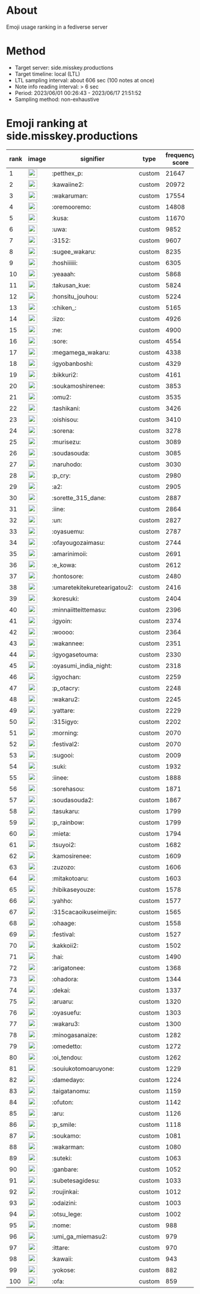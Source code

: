 # About
Emoji usage ranking in a fediverse server

# Method
- Target server: side.misskey.productions
- Target timeline: local (LTL)
- LTL sampling interval: about 606 sec (100 notes at once)
- Note info reading interval: > 6 sec
- Period: 2023/06/01 00:26:43 - 2023/06/17 21:51:52 
- Sampling method: non-exhaustive

# Emoji ranking at side.misskey.productions

|rank|image|signifier|type|frequency score|
|----|----|----|----|----|
|1|<img height="24" src="https://side.misskey.productions/emoji/petthex_p.webp">|:petthex_p:|custom|21647|
|2|<img height="24" src="https://side.misskey.productions/emoji/kawaiine2.webp">|:kawaiine2:|custom|20972|
|3|<img height="24" src="https://side.misskey.productions/emoji/wakaruman.webp">|:wakaruman:|custom|17554|
|4|<img height="24" src="https://side.misskey.productions/emoji/oremooremo.webp">|:oremooremo:|custom|14808|
|5|<img height="24" src="https://side.misskey.productions/emoji/kusa.webp">|:kusa:|custom|11670|
|6|<img height="24" src="https://side.misskey.productions/emoji/uwa.webp">|:uwa:|custom|9852|
|7|<img height="24" src="https://side.misskey.productions/emoji/3152.webp">|:3152:|custom|9607|
|8|<img height="24" src="https://side.misskey.productions/emoji/sugee_wakaru.webp">|:sugee_wakaru:|custom|8235|
|9|<img height="24" src="https://side.misskey.productions/emoji/hoshiiiiii.webp">|:hoshiiiiii:|custom|6305|
|10|<img height="24" src="https://side.misskey.productions/emoji/yeaaah.webp">|:yeaaah:|custom|5868|
|11|<img height="24" src="https://side.misskey.productions/emoji/takusan_kue.webp">|:takusan_kue:|custom|5824|
|12|<img height="24" src="https://side.misskey.productions/emoji/honsitu_jouhou.webp">|:honsitu_jouhou:|custom|5224|
|13|<img height="24" src="https://side.misskey.productions/emoji/chiken_.webp">|:chiken_:|custom|5165|
|14|<img height="24" src="https://side.misskey.productions/emoji/iizo.webp">|:iizo:|custom|4926|
|15|<img height="24" src="https://side.misskey.productions/emoji/ne.webp">|:ne:|custom|4900|
|16|<img height="24" src="https://side.misskey.productions/emoji/sore.webp">|:sore:|custom|4554|
|17|<img height="24" src="https://side.misskey.productions/emoji/megamega_wakaru.webp">|:megamega_wakaru:|custom|4338|
|18|<img height="24" src="https://side.misskey.productions/emoji/igyobanboshi.webp">|:igyobanboshi:|custom|4329|
|19|<img height="24" src="https://side.misskey.productions/emoji/bikkuri2.webp">|:bikkuri2:|custom|4161|
|20|<img height="24" src="https://side.misskey.productions/emoji/soukamoshirenee.webp">|:soukamoshirenee:|custom|3853|
|21|<img height="24" src="https://side.misskey.productions/emoji/omu2.webp">|:omu2:|custom|3535|
|22|<img height="24" src="https://side.misskey.productions/emoji/tashikani.webp">|:tashikani:|custom|3426|
|23|<img height="24" src="https://side.misskey.productions/emoji/oishisou.webp">|:oishisou:|custom|3410|
|24|<img height="24" src="https://side.misskey.productions/emoji/sorena.webp">|:sorena:|custom|3278|
|25|<img height="24" src="https://side.misskey.productions/emoji/murisezu.webp">|:murisezu:|custom|3089|
|26|<img height="24" src="https://side.misskey.productions/emoji/soudasouda.webp">|:soudasouda:|custom|3085|
|27|<img height="24" src="https://side.misskey.productions/emoji/naruhodo.webp">|:naruhodo:|custom|3030|
|28|<img height="24" src="https://side.misskey.productions/emoji/p_cry.webp">|:p_cry:|custom|2980|
|29|<img height="24" src="https://side.misskey.productions/emoji/a2.webp">|:a2:|custom|2905|
|30|<img height="24" src="https://side.misskey.productions/emoji/sorette_315_dane.webp">|:sorette_315_dane:|custom|2887|
|31|<img height="24" src="https://side.misskey.productions/emoji/iine.webp">|:iine:|custom|2864|
|32|<img height="24" src="https://side.misskey.productions/emoji/un.webp">|:un:|custom|2827|
|33|<img height="24" src="https://side.misskey.productions/emoji/oyasuemu.webp">|:oyasuemu:|custom|2787|
|34|<img height="24" src="https://side.misskey.productions/emoji/ofayougozaimasu.webp">|:ofayougozaimasu:|custom|2744|
|35|<img height="24" src="https://side.misskey.productions/emoji/amarinimoii.webp">|:amarinimoii:|custom|2691|
|36|<img height="24" src="https://side.misskey.productions/emoji/e_kowa.webp">|:e_kowa:|custom|2612|
|37|<img height="24" src="https://side.misskey.productions/emoji/hontosore.webp">|:hontosore:|custom|2480|
|38|<img height="24" src="https://side.misskey.productions/emoji/umaretekitekuretearigatou2.webp">|:umaretekitekuretearigatou2:|custom|2416|
|39|<img height="24" src="https://side.misskey.productions/emoji/koresuki.webp">|:koresuki:|custom|2404|
|40|<img height="24" src="https://side.misskey.productions/emoji/minnaiitteittemasu.webp">|:minnaiitteittemasu:|custom|2396|
|41|<img height="24" src="https://side.misskey.productions/emoji/igyoin.webp">|:igyoin:|custom|2374|
|42|<img height="24" src="https://side.misskey.productions/emoji/woooo.webp">|:woooo:|custom|2364|
|43|<img height="24" src="https://side.misskey.productions/emoji/wakannee.webp">|:wakannee:|custom|2351|
|44|<img height="24" src="https://side.misskey.productions/emoji/igyogasetouma.webp">|:igyogasetouma:|custom|2330|
|45|<img height="24" src="https://side.misskey.productions/emoji/oyasumi_india_night.webp">|:oyasumi_india_night:|custom|2318|
|46|<img height="24" src="https://side.misskey.productions/emoji/igyochan.webp">|:igyochan:|custom|2259|
|47|<img height="24" src="https://side.misskey.productions/emoji/p_otacry.webp">|:p_otacry:|custom|2248|
|48|<img height="24" src="https://side.misskey.productions/emoji/wakaru2.webp">|:wakaru2:|custom|2245|
|49|<img height="24" src="https://side.misskey.productions/emoji/yattare.webp">|:yattare:|custom|2229|
|50|<img height="24" src="https://side.misskey.productions/emoji/315igyo.webp">|:315igyo:|custom|2202|
|51|<img height="24" src="https://side.misskey.productions/emoji/morning.webp">|:morning:|custom|2070|
|52|<img height="24" src="https://side.misskey.productions/emoji/festival2.webp">|:festival2:|custom|2070|
|53|<img height="24" src="https://side.misskey.productions/emoji/sugooi.webp">|:sugooi:|custom|2009|
|54|<img height="24" src="https://side.misskey.productions/emoji/suki.webp">|:suki:|custom|1932|
|55|<img height="24" src="https://side.misskey.productions/emoji/iinee.webp">|:iinee:|custom|1888|
|56|<img height="24" src="https://side.misskey.productions/emoji/sorehasou.webp">|:sorehasou:|custom|1871|
|57|<img height="24" src="https://side.misskey.productions/emoji/soudasouda2.webp">|:soudasouda2:|custom|1867|
|58|<img height="24" src="https://side.misskey.productions/emoji/tasukaru.webp">|:tasukaru:|custom|1799|
|59|<img height="24" src="https://side.misskey.productions/emoji/p_rainbow.webp">|:p_rainbow:|custom|1799|
|60|<img height="24" src="https://side.misskey.productions/emoji/mieta.webp">|:mieta:|custom|1794|
|61|<img height="24" src="https://side.misskey.productions/emoji/tsuyoi2.webp">|:tsuyoi2:|custom|1682|
|62|<img height="24" src="https://side.misskey.productions/emoji/kamosirenee.webp">|:kamosirenee:|custom|1609|
|63|<img height="24" src="https://side.misskey.productions/emoji/zuzozo.webp">|:zuzozo:|custom|1606|
|64|<img height="24" src="https://side.misskey.productions/emoji/mitakotoaru.webp">|:mitakotoaru:|custom|1603|
|65|<img height="24" src="https://side.misskey.productions/emoji/hibikaseyouze.webp">|:hibikaseyouze:|custom|1578|
|66|<img height="24" src="https://side.misskey.productions/emoji/yahho.webp">|:yahho:|custom|1577|
|67|<img height="24" src="https://side.misskey.productions/emoji/315cacaoikuseimeijin.webp">|:315cacaoikuseimeijin:|custom|1565|
|68|<img height="24" src="https://side.misskey.productions/emoji/ohaage.webp">|:ohaage:|custom|1558|
|69|<img height="24" src="https://side.misskey.productions/emoji/festival.webp">|:festival:|custom|1527|
|70|<img height="24" src="https://side.misskey.productions/emoji/kakkoii2.webp">|:kakkoii2:|custom|1502|
|71|<img height="24" src="https://side.misskey.productions/emoji/hai.webp">|:hai:|custom|1490|
|72|<img height="24" src="https://side.misskey.productions/emoji/arigatonee.webp">|:arigatonee:|custom|1368|
|73|<img height="24" src="https://side.misskey.productions/emoji/ohadora.webp">|:ohadora:|custom|1344|
|74|<img height="24" src="https://side.misskey.productions/emoji/dekai.webp">|:dekai:|custom|1337|
|75|<img height="24" src="https://side.misskey.productions/emoji/aruaru.webp">|:aruaru:|custom|1320|
|76|<img height="24" src="https://side.misskey.productions/emoji/oyasuefu.webp">|:oyasuefu:|custom|1303|
|77|<img height="24" src="https://side.misskey.productions/emoji/wakaru3.webp">|:wakaru3:|custom|1300|
|78|<img height="24" src="https://side.misskey.productions/emoji/minogasanaize.webp">|:minogasanaize:|custom|1282|
|79|<img height="24" src="https://side.misskey.productions/emoji/omedetto.webp">|:omedetto:|custom|1272|
|80|<img height="24" src="https://side.misskey.productions/emoji/oi_tendou.webp">|:oi_tendou:|custom|1262|
|81|<img height="24" src="https://side.misskey.productions/emoji/souiukotomoaruyone.webp">|:souiukotomoaruyone:|custom|1229|
|82|<img height="24" src="https://side.misskey.productions/emoji/damedayo.webp">|:damedayo:|custom|1224|
|83|<img height="24" src="https://side.misskey.productions/emoji/taigatanomu.webp">|:taigatanomu:|custom|1159|
|84|<img height="24" src="https://side.misskey.productions/emoji/ofuton.webp">|:ofuton:|custom|1142|
|85|<img height="24" src="https://side.misskey.productions/emoji/aru.webp">|:aru:|custom|1126|
|86|<img height="24" src="https://side.misskey.productions/emoji/p_smile.webp">|:p_smile:|custom|1118|
|87|<img height="24" src="https://side.misskey.productions/emoji/soukamo.webp">|:soukamo:|custom|1081|
|88|<img height="24" src="https://side.misskey.productions/emoji/wakarman.webp">|:wakarman:|custom|1080|
|89|<img height="24" src="https://side.misskey.productions/emoji/suteki.webp">|:suteki:|custom|1063|
|90|<img height="24" src="https://side.misskey.productions/emoji/ganbare.webp">|:ganbare:|custom|1052|
|91|<img height="24" src="https://side.misskey.productions/emoji/subetesagidesu.webp">|:subetesagidesu:|custom|1033|
|92|<img height="24" src="https://side.misskey.productions/emoji/roujinkai.webp">|:roujinkai:|custom|1012|
|93|<img height="24" src="https://side.misskey.productions/emoji/odaizini.webp">|:odaizini:|custom|1003|
|94|<img height="24" src="https://side.misskey.productions/emoji/otsu_lege.webp">|:otsu_lege:|custom|1002|
|95|<img height="24" src="https://side.misskey.productions/emoji/nome.webp">|:nome:|custom|988|
|96|<img height="24" src="https://side.misskey.productions/emoji/umi_ga_miemasu2.webp">|:umi_ga_miemasu2:|custom|979|
|97|<img height="24" src="https://side.misskey.productions/emoji/ittare.webp">|:ittare:|custom|970|
|98|<img height="24" src="https://side.misskey.productions/emoji/kawaii.webp">|:kawaii:|custom|943|
|99|<img height="24" src="https://side.misskey.productions/emoji/yokose.webp">|:yokose:|custom|882|
|100|<img height="24" src="https://side.misskey.productions/emoji/ofa.webp">|:ofa:|custom|859|
